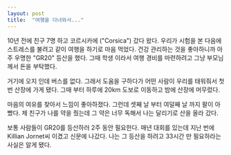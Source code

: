 ```yaml
---
layout: post
title:  "여행을 다녀와서..."
---
```


10년 전에 친구 7명 하고 코르시카에 ("Corsica")  갔다 왔다. 
우리가 시험을 본 다음에 스트레스를 불려고 같이 여행을 하기로 마음 먹었다. 
건강 관리하는 것을 좋아하니까 아주 우명한 "GR20" 등산을 했다. 
그때 학생 이라서 여행 경비를 마련하려고 그냥 부모님께서 돈을 부탁했다. 

거기에 오지 인데 버스를 없다. 그래서 도움을 구하다가 어떤 사람이 우리를 태워줘서 첫번 산장에 가게 됐다. 
그때 부터 하루에 20km 도보로 이동하고 밤에 산장에 머무렀다. 

마음의 여유를 찾아서 느낌이 좋아하졌다. 
그런데 셋째 날 부터 여덜째 날 까지 팔이 아빴다. 
제 친구가 나를 약을 줬는데 그 약은 너무 독해서 나는 달리기로 산을 올라 갔다. 

보통 사람들이 GR20를 등산하러 2주 동안 필요한다. 
매년 대회를 있는데 지난 번에 Killian Jornet씨 이겼고 신문에 나갔다. 
나는 그 등산을 하려고 33시간 만 필요하라는 사실은 알게 됐다.
  
